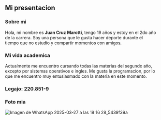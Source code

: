 ## Mi presentacion
### Sobre mi
Hola, mi nombre es **Juan Cruz Marotti**, tengo 19 años y estoy en el 2do año de la carrera. Soy una persona que le gusta hacer deporte durante el tiempo que no estudio y compartir momentos con amigos.
### Mi vida academica
Actualmente me encuentro cursando todas las materias del segundo año, excepto por sistemas operativos e ingles. 
Me gusta la programacion, por lo que me encuentro muy entusiasmado con la materia en este momento.
### Legajo: 220.851-9
### Foto mia
![Imagen de WhatsApp 2025-03-27 a las 18 16 28_5439f39a](https://github.com/user-attachments/assets/339b4210-bbac-41f7-a8a4-ed32d5a71840)
